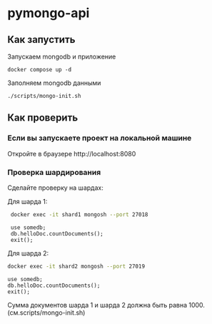 # pymongo-api

## Как запустить

Запускаем mongodb и приложение

```shell
docker compose up -d
```

Заполняем mongodb данными

```shell
./scripts/mongo-init.sh
```

## Как проверить

### Если вы запускаете проект на локальной машине

Откройте в браузере http://localhost:8080

### Проверка шардирования

Сделайте проверку на шардах:

Для шарда 1:
```bash
 docker exec -it shard1 mongosh --port 27018
```

```
 use somedb;
 db.helloDoc.countDocuments();
 exit();
```

Для шарда 2:
```bash
docker exec -it shard2 mongosh --port 27019
```

```
use somedb;
db.helloDoc.countDocuments();
exit();
```

Сумма документов шарда 1 и шарда 2 должна быть равна 1000. (см.scripts/mongo-init.sh)